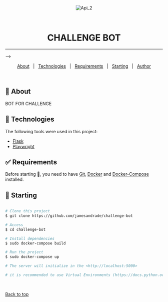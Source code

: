 <div align="center" id="top"> 
  <img src="./.github/app.gif" alt="Api_2" />

  &#xa0;

  <!-- <a href="https://api_2.netlify.app">Demo</a> -->
</div>

<h1 align="center">CHALLENGE BOT</h1>

<p align="center">
 <!-- <img alt="Github top language" src="https://img.shields.io/github/languages/top/{{YOUR_GITHUB_USERNAME}}/api_2?color=56BEB8">-->

  <!-- <img alt="Github language count" src="https://img.shields.io/github/languages/count/{{YOUR_GITHUB_USERNAME}}/api_2?color=56BEB8">-->

  <!-- <img alt="Repository size" src="https://img.shields.io/github/repo-size/{{YOUR_GITHUB_USERNAME}}/api_2?color=56BEB8">-->

  <!-- <img alt="License" src="https://img.shields.io/github/license/{{YOUR_GITHUB_USERNAME}}/api_2?color=56BEB8">-->

  <!-- <img alt="Github issues" src="https://img.shields.io/github/issues/{{YOUR_GITHUB_USERNAME}}/api_2?color=56BEB8" /> -->

  <!-- <img alt="Github forks" src="https://img.shields.io/github/forks/{{YOUR_GITHUB_USERNAME}}/api_2?color=56BEB8" /> -->

  <!-- <img alt="Github stars" src="https://img.shields.io/github/stars/{{YOUR_GITHUB_USERNAME}}/api_2?color=56BEB8" /> -->
</p>

<!-- Status -->

<hr> -->

<p align="center">
  <a href="#dart-about">About</a> &#xa0; | &#xa0;
  <a href="#rocket-technologies">Technologies</a> &#xa0; | &#xa0;
  <a href="#white_check_mark-requirements">Requirements</a> &#xa0; | &#xa0;
  <a href="#checkered_flag-starting">Starting</a> &#xa0; | &#xa0;
  <a href="https://github.com/jamesandrade" target="_blank">Author</a>
</p>

<br>

## :dart: About ##

BOT FOR CHALLENGE

## :rocket: Technologies ##

The following tools were used in this project:

- [Flask](https://flask.palletsprojects.com/en/2.2.x/)
- [Playwright](https://playwright.dev/python/)
## :white_check_mark: Requirements ##

Before starting :checkered_flag:, you need to have [Git](https://git-scm.com), [Docker](https://www.docker.com/) and [Docker-Compose](https://docs.docker.com/compose/gettingstarted/) installed.

## :checkered_flag: Starting ##

```bash

# Clone this project
$ git clone https://github.com/jamesandrade/challenge-bot

# Access
$ cd challenge-bot

# Install dependencies
$ sudo docker-compose build

# Run the project
$ sudo docker-compose up

# The server will initialize in the <http://localhost:5000>

# it is recommended to use Virtual Environments (https://docs.python.org/3/tutorial/venv.html)
```

<!--## :memo: License ##

This project is under license from MIT. For more details, see the [LICENSE](LICENSE.md) file.


Made with :heart: by <a href="https://github.com/{{YOUR_GITHUB_USERNAME}}" target="_blank">{{YOUR_NAME}}</a>
-->
&#xa0;

<a href="#top">Back to top</a>